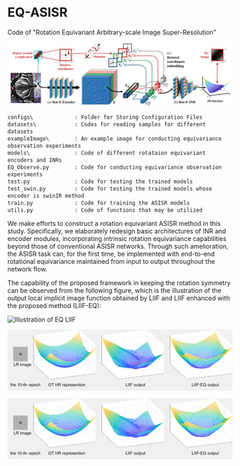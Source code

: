 # EQ-ASISR
Code of "Rotation Equivariant Arbitrary-scale Image Super-Resolution"  

![Illustration of EQ-ASISR](https://github.com/XieQi2015/ImageFolder/blob/master/EQ-ASISR/Fig2.png)

    configs\             : Folder for Storing Configuration Files
    datasets\            : Codes for reading samples for different datasets
    exampleImage\        : An example image for conducting equivariance observation experiments
    models\              : Code of different rotataion equivariant encoders and INRs
    EQ_Observe.py        : Code for conducting equivariance observation experiments
    test.py              : Code for testing the trained models 
    test_swin.py         : Code for testing the trained models whose encoder is swinIR method 
    train.py             : Code for training the ASISR models
    utils.py             : Code of functions that may be utilized
    
    
We make efforts to construct a rotation equivariant ASISR method in this study. Specifically, we elaborately redesign basic architectures of INR and encoder modules, incorporating intrinsic rotation equivariance capabilities beyond those of conventional ASISR networks. Through such amelioration, the
ASISR task can, for the first time, be implemented with end-to-end rotational equivariance maintained from input to output throughout the network flow.

The capability of the proposed framework in keeping the rotation symmetry can be observed from the following figure, which is the illustration of the output local implicit image function obtained by LIIF and LIIF enhanced with the proposed method (LIIF-EQ):

![Illustration of EQ LIIF](https://github.com/XieQi2015/ImageFolder/blob/master/EQ-ASISR/imFun.png)

![Illustration of EQ LIIF](https://github.com/XieQi2015/ImageFolder/blob/master/EQ-ASISR/Liif_2_iteration.gif)

<img src="https://github.com/XieQi2015/ImageFolder/blob/master/EQ-ASISR/Liif_2_iteration.gif">
